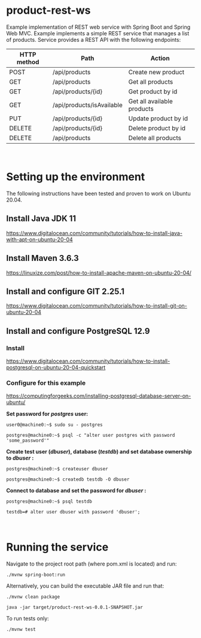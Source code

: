 # product-rest-ws
Example implementation of REST web service with Spring Boot and Spring Web MVC. Example implements a simple REST service that manages a list of products. Service provides a REST API with the following endpoints:

| HTTP method | Path                       | Action                     |
| ----------- | -------------------------- | -------------------------- |
| POST        | /api/products              | Create new product         |
| GET         | /api/products              | Get all products           |
| GET         | /api/products/{id}         | Get product by id          |
| GET         | /api/products/isAvailable  | Get all available products |
| PUT         | /api/products/{id}         | Update product by id       |
| DELETE      | /api/products/{id}         | Delete product by id       |
| DELETE      | /api/products              | Delete all products        | 

<br/>

# Setting up the environment
The following instructions have been tested and proven to work on Ubuntu 20.04.

## Install Java JDK 11
https://www.digitalocean.com/community/tutorials/how-to-install-java-with-apt-on-ubuntu-20-04

## Install Maven 3.6.3
https://linuxize.com/post/how-to-install-apache-maven-on-ubuntu-20-04/

## Install and configure GIT 2.25.1
https://www.digitalocean.com/community/tutorials/how-to-install-git-on-ubuntu-20-04

## Install and configure PostgreSQL 12.9
### Install

https://www.digitalocean.com/community/tutorials/how-to-install-postgresql-on-ubuntu-20-04-quickstart

### Configure for this example
https://computingforgeeks.com/installing-postgresql-database-server-on-ubuntu/ 

**Set password for *postgres* user:**

`user0@machine0:~$ sudo su - postgres`

`postgres@machine0:~$ psql -c "alter user postgres with password 'some_password'"`

**Create test user (*dbuser*), database (*testdb*) and set database ownership to *dbuser* :**

`postgres@machine0:~$ createuser dbuser`

`postgres@machine0:~$ createdb testdb -O dbuser`

**Connect to database and set the password for *dbuser* :**

`postgres@machine0:~$ psql testdb`

`testdb=# alter user dbuser with password 'dbuser';`

<br/>

# Running the service

Navigate to the project root path (where pom.xml is located) and run:

`./mvnw spring-boot:run`

Alternatively, you can build the executable JAR file and run that:

`./mvnw clean package`

`java -jar target/product-rest-ws-0.0.1-SNAPSHOT.jar`

To run tests only:

`./mvnw test`
